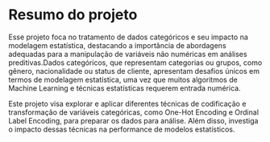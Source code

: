 # Resumo do projeto
Esse projeto  foca  no  tratamento  de  dados  categóricos  e  seu  impacto  na  modelagem estatística, destacando a importância de abordagens adequadas para a manipulação de variáveis não numéricas em análises preditivas.Dados categóricos, que representam categorias ou grupos, como  gênero,  nacionalidade  ou  status  de  cliente,  apresentam  desafios  únicos  em  termos  de modelagem  estatística,  uma  vez  que  muitos  algoritmos  de  Machine  Learning  e  técnicas estatísticas requerem entrada numérica.

Este projeto visa explorar e aplicar diferentes técnicas de codificação e transformação de variáveis categóricas, como One-Hot Encoding e Ordinal Label Encoding, para preparar os dados para  análise.  Além  disso,  investiga  o  impacto  dessas  técnicas  na  performance  de  modelos estatísticos.